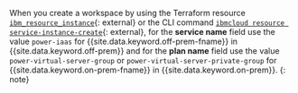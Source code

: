 
When you create a workspace by using the Terraform resource [`ibm_resource_instance`](https://registry.terraform.io/providers/IBM-Cloud/ibm/latest/docs/resources/resource_instance){: external} or the CLI command [`ibmcloud resource service-instance-create`](https://cloud.ibm.com/docs/power-iaas?topic=power-iaas-power-iaas-cli-reference#ibmcloud-pi-workspace-create){: external}, for the **service name** field use the value `power-iaas` for {{site.data.keyword.off-prem-fname}} in {{site.data.keyword.off-prem}} and for the **plan name** field use the value `power-virtual-server-group` or `power-virtual-server-private-group` for {{site.data.keyword.on-prem-fname}} in {{site.data.keyword.on-prem}}.
{: note}
